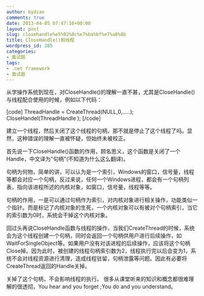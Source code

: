```yaml
---
author: bydiao
comments: true
date: 2013-04-05 07:47:10+00:00
layout: post
slug: closehandle%e5%92%8c%e7%ba%bf%e7%a8%8b
title: CloseHandle()和线程
wordpress_id: 285
categories:
- 面试题
tags:
- .net framework
- 面试题
---
```


从学操作系统到现在，对CloseHandle()的理解一直不甚，尤其是CloseHandle()与线程配合使用的时候，例如以下代码：

[code]
ThreadHandle = CreateThread(NULL,0,.....);
CloseHandel(ThreadHandle );
[/code]

建立一个线程，然后关闭了这个线程的句柄，那不就是停止了这个线程了吗。显然，这种错误的理解一直被怀疑，但始终未被校正。

首先说一下CloseHandle()函数的作用，顾名思义，这个函数是关闭了一个Handle，中文译为"句柄"(不知道为什么这么翻译)。

句柄为何物，简单的讲，可以认为是一个索引，Windows的窗口，信号量，线程等都会对应一个句柄，反过来说，任何一个Windows进程，都会有一个句柄列表，指向该进程所述的内核对象，如窗口，信号量，线程等等。

句柄的作用，一是可以通过句柄作为索引，对内核对象进行相关操作，功能类似一个指针。而是标记了内核对象的生死，一个内核对象可以有被对个句柄索引，当它的索引数为0时，系统会干掉这个内核对象。

回过头再说CloseHandle函数与线程的操作，当我们CreateThread的时候，系统会为这个线程创建一个句柄，同时会返回一个句柄供用户进行后续操作，如WaitForSingleObject等。如果用户没有对该进程的后续操作，应该将这个句柄Close掉。因为此时，被创建的线程句柄索引数为2，线程执行完以后会变为1，系统不会对线程资源进行清理，造成线程驻留，句柄泄露等问题。因此有必要将CreateThread返回的Handle关掉。

关掉了这个句柄，不会影响线程的执行。
很多从课堂听来的知识和概念都很难理解的很透彻，You hear and you forget ;You do and you understand。
